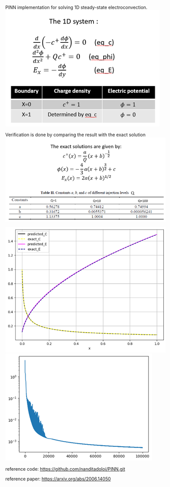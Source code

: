 PINN implementation for solving 1D steady-state electroconvection. 
![governing equation and boundary condition](https://github.com/shirinprovat/PINN_electroconvection/blob/main/1D_electroconvection_PINN/equ.png)

Verification is done by comparing the result with the exact solution
![exact solution](https://github.com/shirinprovat/PINN_electroconvection/blob/main/1D_electroconvection_PINN/ex.png)

![solution](https://github.com/shirinprovat/PINN_electroconvection/blob/main/1D_electroconvection_PINN/1dec.png) ![loss](https://github.com/shirinprovat/PINN_electroconvection/blob/main/1D_electroconvection_PINN/1decloss.png)

reference code: https://github.com/nanditadoloi/PINN.git

reference paper: https://arxiv.org/abs/2006.14050


